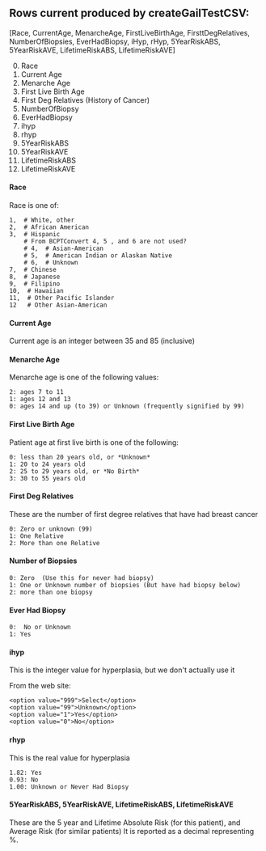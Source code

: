 ## Rows current produced by createGailTestCSV:

[Race, CurrentAge, MenarcheAge, FirstLiveBirthAge, FirsttDegRelatives, NumberOfBiopsies, EverHadBiopsy, iHyp, rHyp, 5YearRiskABS, 5YearRiskAVE, LifetimeRiskABS, LifetimeRiskAVE]

0. Race
1. Current Age
2. Menarche Age
3. First Live Birth Age
4. First Deg Relatives (History of Cancer)
5. NumberOfBiopsy
6. EverHadBiopsy
7. ihyp
8. rhyp
9. 5YearRiskABS
10. 5YearRiskAVE
11. LifetimeRiskABS
12. LifetimeRiskAVE

#### Race

Race is one of:


    1,  # White, other
    2,  # African American
    3,  # Hispanic
        # From BCPTConvert 4, 5 , and 6 are not used?
        # 4,  # Asian-American
        # 5,  # American Indian or Alaskan Native
        # 6,  # Unknown
    7,  # Chinese
    8,  # Japanese
    9,  # Filipino
    10,  # Hawaiian
    11,  # Other Pacific Islander
    12   # Other Asian-American

#### Current Age

Current age is an integer between 35 and 85 (inclusive)

#### Menarche Age

Menarche age is one of the following values:

    2: ages 7 to 11
    1: ages 12 and 13
    0: ages 14 and up (to 39) or Unknown (frequently signified by 99)

#### First Live Birth Age

Patient age at first live birth is one of the following:

    0: less than 20 years old, or *Unknown*
    1: 20 to 24 years old
    2: 25 to 29 years old, or *No Birth*
    3: 30 to 55 years old

#### First Deg Relatives

These are the number of first degree relatives that have had breast cancer

    0: Zero or unknown (99)
    1: One Relative
    2: More than one Relative

#### Number of Biopsies

    0: Zero  (Use this for never had biopsy)
    1: One or Unknown number of biopsies (But have had biopsy below)
    2: more than one biopsy

#### Ever Had Biopsy

    0:  No or Unknown
    1: Yes

#### ihyp

This is the integer value for hyperplasia, but we don't actually use it

From the web site:

    <option value="999">Select</option>
    <option value="99">Unknown</option>
    <option value="1">Yes</option>
    <option value="0">No</option>

#### rhyp

This is the real value for hyperplasia

    1.82: Yes
    0.93: No
    1.00: Unknown or Never Had Biopsy

#### 5YearRiskABS, 5YearRiskAVE, LifetimeRiskABS, LifetimeRiskAVE

These are the 5 year and Lifetime Absolute Risk (for this patient), and Average Risk (for similar patients)
It is reported as a decimal representing %.